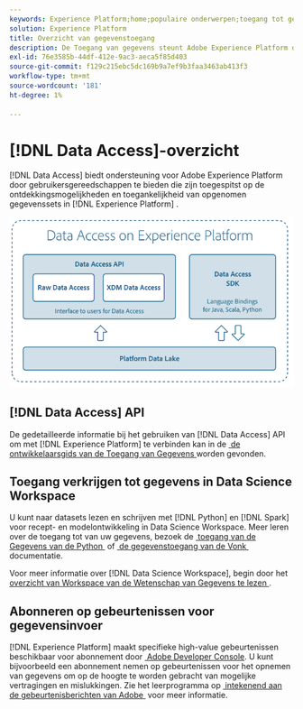 ```yaml
---
keywords: Experience Platform;home;populaire onderwerpen;toegang tot gegevens;python sdk;spark sdk;toegang tot gegevens api
solution: Experience Platform
title: Overzicht van gegevenstoegang
description: De Toegang van gegevens steunt Adobe Experience Platform door gebruikershulpmiddelen te verstrekken die op de ontdekkingsbaarheid en de toegankelijkheid van ingebedde datasets van Experience Platform worden gericht.
exl-id: 76e3585b-44df-412e-9ac3-aeca5f85d403
source-git-commit: f129c215ebc5dc169b9a7ef9b3faa3463ab413f3
workflow-type: tm+mt
source-wordcount: '181'
ht-degree: 1%

---
```


# [!DNL Data Access]-overzicht

[!DNL Data Access] biedt ondersteuning voor Adobe Experience Platform door gebruikersgereedschappen te bieden die zijn toegespitst op de ontdekkingsmogelijkheden en toegankelijkheid van opgenomen gegevenssets in [!DNL Experience Platform] .

![&#x200B; Toegang van Gegevens op Experience Platform &#x200B;](images/Data_Access_Experience_Platform.png)

## [!DNL Data Access] API

De gedetailleerde informatie bij het gebruiken van [!DNL Data Access] API om met [!DNL Experience Platform] te verbinden kan in de [&#x200B; de ontwikkelaarsgids van de Toegang van Gegevens &#x200B;](api.md) worden gevonden.

## Toegang verkrijgen tot gegevens in Data Science Workspace

U kunt naar datasets lezen en schrijven met [!DNL Python] en [!DNL Spark] voor recept- en modelontwikkeling in Data Science Workspace. Meer leren over de toegang tot van uw gegevens, bezoek de [&#x200B; toegang van de Gegevens van de Python &#x200B;](../data-science-workspace/authoring/python.md) of [&#x200B; de gegevenstoegang van de Vonk &#x200B;](../data-science-workspace/authoring/spark.md) documentatie.

Voor meer informatie over [!DNL Data Science Workspace], begin door het [&#x200B; overzicht van Workspace van de Wetenschap van Gegevens te lezen &#x200B;](../data-science-workspace/home.md).

## Abonneren op gebeurtenissen voor gegevensinvoer

[!DNL Experience Platform] maakt specifieke high-value gebeurtenissen beschikbaar voor abonnement door [&#x200B; Adobe Developer Console &#x200B;](https://www.adobe.com/go/devs_console_ui). U kunt bijvoorbeeld een abonnement nemen op gebeurtenissen voor het opnemen van gegevens om op de hoogte te worden gebracht van mogelijke vertragingen en mislukkingen. Zie het leerprogramma op [&#x200B; intekenend aan de gebeurtenisberichten van Adobe &#x200B;](../observability/alerts/subscribe.md) voor meer informatie.
